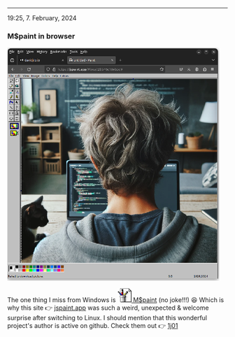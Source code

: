 ---
19:25, 7. February, 2024
### M$paint in browser

![technodad](images/td50p.png)

The one thing I miss from Windows is [![](images/32x32.png) M$paint](https://en.wikipedia.org/wiki/Microsoft_Paint) (no joke!!!) 😆 Which is why this site 👉 [jspaint.app](https://jspaint.app) was such a weird, unexpected & welcome surprise after switching to Linux. I should mention that this wonderful project's author is active on github. Check them out 👉 [1j01](https://github.com/1j01)
